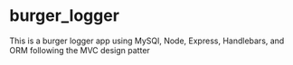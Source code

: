 # burger_logger
This is a burger logger app using MySQl, Node, Express, Handlebars, and ORM following the MVC design patter
